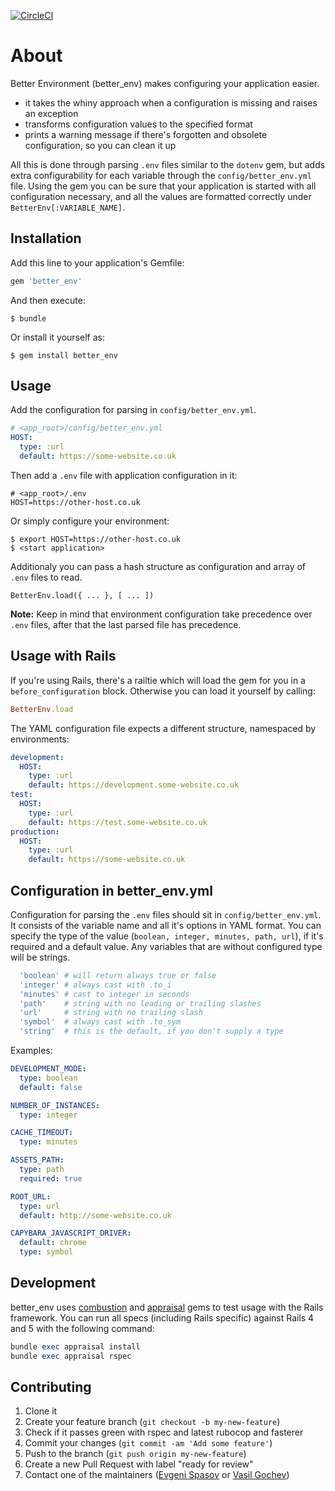 [![CircleCI](https://circleci.com/gh/whichdigital/better_env/tree/master.svg?style=shield)](https://circleci.com/gh/whichdigital/better_env/tree/master)

# About

Better Environment (better_env) makes configuring your application easier.
- it takes the whiny approach when a configuration is missing and raises an exception
- transforms configuration values to the specified format
- prints a warning message if there's forgotten and obsolete configuration, so you can clean it up

All this is done through parsing `.env` files similar to the `dotenv` gem, but adds extra configurability for each variable through the `config/better_env.yml` file.
Using the gem you can be sure that your application is started with all configuration necessary, and all the values are formatted correctly under ```BetterEnv[:VARIABLE_NAME]```.

## Installation

Add this line to your application's Gemfile:

```ruby
gem 'better_env'
```

And then execute:

    $ bundle

Or install it yourself as:

    $ gem install better_env


## Usage

Add the configuration for parsing in `config/better_env.yml`.

```yaml
# <app_root>/config/better_env.yml
HOST:
  type: :url
  default: https://some-website.co.uk
```

Then add a `.env` file with application configuration in it:
```
# <app_root>/.env
HOST=https://other-host.co.uk
```

Or simply configure your environment:
```
$ export HOST=https://other-host.co.uk
$ <start application>
```

Additionaly you can pass a hash structure as configuration and array of `.env` files to read.
```
BetterEnv.load({ ... }, [ ... ])
```

**Note:** Keep in mind that environment configuration take precedence over `.env` files, after that the last parsed file has precedence.

## Usage with Rails

If you're using Rails, there's a railtie which will load the gem for you in a `before_configuration` block. Otherwise you can load it yourself by calling:
```ruby
BetterEnv.load
```

The YAML configuration file expects a different structure, namespaced by environments:
```yaml
development:
  HOST:
    type: :url
    default: https://development.some-website.co.uk
test:
  HOST:
    type: :url
    default: https://test.some-website.co.uk
production:
  HOST:
    type: :url
    default: https://some-website.co.uk

```

## Configuration in better_env.yml

Configuration for parsing the `.env` files should sit in `config/better_env.yml`. It consists of the variable name and all it's options in YAML format.
You can specify the type of the value (`boolean, integer, minutes, path, url`), if it's required and a default value. Any variables that are without configured type will be strings.

```ruby
  'boolean' # will return always true or false
  'integer' # always cast with .to_i
  'minutes' # cast to integer in seconds
  'path'    # string with no leading or trailing slashes
  'url'     # string with no trailing slash
  'symbol'  # always cast with .to_sym
  'string'  # this is the default, if you don't supply a type
```

Examples:

```yaml
DEVELOPMENT_MODE:
  type: boolean
  default: false

NUMBER_OF_INSTANCES:
  type: integer

CACHE_TIMEOUT:
  type: minutes

ASSETS_PATH:
  type: path
  required: true

ROOT_URL:
  type: url
  default: http://some-website.co.uk

CAPYBARA_JAVASCRIPT_DRIVER:
  default: chrome
  type: symbol
```

## Development

better_env uses [combustion](https://github.com/pat/combustion) and [appraisal](https://github.com/thoughtbot/appraisal) gems to test usage with the Rails framework. You can run all specs (including Rails specific) against Rails 4 and 5 with the following command:

```ruby
bundle exec appraisal install
bundle exec appraisal rspec
```

## Contributing

1. Clone it
2. Create your feature branch (`git checkout -b my-new-feature`)
3. Check if it passes green with rspec and latest rubocop and fasterer
4. Commit your changes (`git commit -am 'Add some feature'`)
5. Push to the branch (`git push origin my-new-feature`)
6. Create a new Pull Request with label "ready for review"
7. Contact one of the maintainers ([Evgeni Spasov](https://github.com/evgenispasov-which) or [Vasil Gochev](https://github.com/vasil-gochev))
